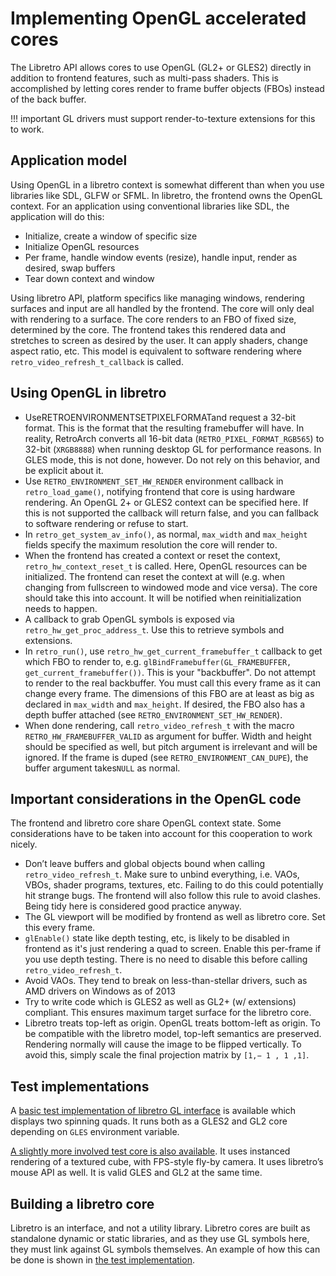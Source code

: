 # Implementing OpenGL accelerated cores

The Libretro API allows cores to use OpenGL (GL2+ or GLES2) directly in addition to frontend features, such as multi-pass shaders. This is accomplished by letting cores render to frame buffer objects (FBOs) instead of the back buffer.

!!! important
    GL drivers must support render-to-texture extensions for this to work.


## Application model

Using OpenGL in a libretro context is somewhat different than when you use libraries like SDL, GLFW or SFML. In libretro, the frontend owns the OpenGL context. For an application using conventional libraries like SDL, the application will do this:

  - Initialize, create a window of specific size
  - Initialize OpenGL resources
  - Per frame, handle window events (resize), handle input, render as desired, swap buffers
  - Tear down context and window

Using libretro API, platform specifics like managing windows, rendering surfaces and input are all handled by the frontend. The core will only deal with rendering to a surface. The core renders to an FBO of fixed size, determined by the core. The frontend takes this rendered data and stretches to screen as desired by the user. It can apply shaders, change aspect ratio, etc. This model is equivalent to software rendering where `retro_video_refresh_t_callback` is called.

## Using OpenGL in libretro

  - UseRETROENVIRONMENTSETPIXELFORMATand request a 32-bit format. This is the format that the resulting framebuffer will have. In reality, RetroArch converts all 16-bit data (`RETRO_PIXEL_FORMAT_RGB565`) to 32-bit (`XRGB8888`) when running desktop GL for performance reasons. In GLES mode, this is not done, however. Do not rely on this behavior, and be explicit about it.
  - Use `RETRO_ENVIRONMENT_SET_HW_RENDER` environment callback in `retro_load_game()`, notifying frontend that core is using hardware rendering. An OpenGL 2+ or GLES2 context can be specified here. If this is not supported the callback will return false, and you can fallback to software rendering or refuse to start.
  - In `retro_get_system_av_info()`, as normal, `max_width` and `max_height` fields specify the maximum resolution the core will render to.
  - When the frontend has created a context or reset the context, `retro_hw_context_reset_t` is called. Here, OpenGL resources can be initialized. The frontend can reset the context at will (e.g. when changing from fullscreen to windowed mode and vice versa). The core should take this into account. It will be notified when reinitialization needs to happen.
  - A callback to grab OpenGL symbols is exposed via `retro_hw_get_proc_address_t`. Use this to retrieve symbols and extensions.
  - In `retro_run()`, use `retro_hw_get_current_framebuffer_t` callback to get which FBO to render to, e.g. `glBindFramebuffer(GL_FRAMEBUFFER, get_current_framebuffer())`. This is your "backbuffer". Do not attempt to render to the real backbuffer. You must call this every frame as it can change every frame. The dimensions of this FBO are at least as big as declared in `max_width` and `max_height`. If desired, the FBO also has a depth buffer attached (see `RETRO_ENVIRONMENT_SET_HW_RENDER`).
  - When done rendering, call `retro_video_refresh_t` with the macro `RETRO_HW_FRAMEBUFFER_VALID` as argument for buffer. Width and height should be specified as well, but pitch argument is irrelevant and will be ignored. If the frame is duped (see `RETRO_ENVIRONMENT_CAN_DUPE`), the buffer argument takes`NULL` as normal.

## Important considerations in the OpenGL code

The frontend and libretro core share OpenGL context state. Some considerations have to be taken into account for this cooperation to work nicely.

  - Don’t leave buffers and global objects bound when calling `retro_video_refresh_t`. Make sure to unbind everything, i.e. VAOs, VBOs, shader programs, textures, etc. Failing to do this could potentially hit strange bugs. The frontend will also follow this rule to avoid clashes. Being tidy here is considered good practice anyway.
  - The GL viewport will be modified by frontend as well as libretro core. Set this every frame.
  - `glEnable()` state like depth testing, etc, is likely to be disabled in frontend as it's just rendering a quad to screen. Enable this per-frame if you use depth testing. There is no need to disable this before calling `retro_video_refresh_t`.
  - Avoid VAOs. They tend to break on less-than-stellar drivers, such as AMD drivers on Windows as of 2013
  - Try to write code which is GLES2 as well as GL2+ (w/ extensions) compliant. This ensures maximum target surface for the libretro core.
  - Libretro treats top-left as origin. OpenGL treats bottom-left as origin. To be compatible with the libretro model, top-left semantics are preserved. Rendering normally will cause the image to be flipped vertically. To avoid this, simply scale the final projection matrix by `[1,− 1 , 1 ,1]`.

## Test implementations

A [basic test implementation of libretro GL interface](https://github.com/Themaister/RetroArch/tree/master/libretro-test-gl) is available which displays two spinning quads. It runs both as a GLES2 and GL2 core depending on `GLES` environment variable.

[A slightly more involved test core is also available](https://bitbucket.org/Themaister/libretro-gl). It uses instanced rendering of a textured cube, with FPS-style fly-by camera. It uses libretro’s mouse API as well. It is valid GLES and GL2 at the same time.

## Building a libretro core

Libretro is an interface, and not a utility library. Libretro cores are built as standalone dynamic or static libraries, and as they use GL symbols here,
they must link against GL symbols themselves. An example of how this can be done is shown in [the test implementation](https://github.com/Themaister/RetroArch/blob/master/libretro-test-gl/Makefile).